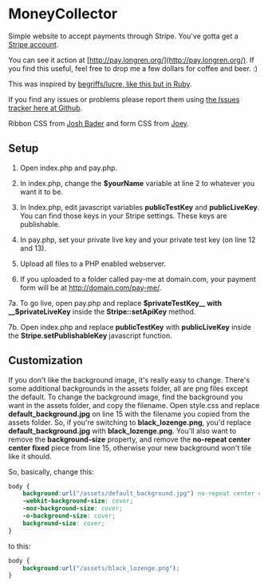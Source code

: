 MoneyCollector
==============
Simple website to accept payments through Stripe. You've gotta get a [Stripe account](https://stripe.com/).

You can see it action at [http://pay.longren.org/](http://pay.longren.org/). If you find this useful, feel free to drop me a few dollars for coffee and beer. :)

This was inspired by [begriffs/lucre, like this but in Ruby](https://github.com/begriffs/lucre).

If you find any issues or problems please report them using [the Issues tracker here at Github](https://github.com/tlongren/MoneyCollector/issues).

Ribbon CSS from [Josh Bader](http://codepen.io/joshbader/pen/ukFLi) and form CSS from [Joey](http://codepen.io/joe/pen/yGcnH).


Setup
-----------------------------
1. Open index.php and pay.php.

2. In index.php, change the __$yourName__ variable at line 2 to whatever you want it to be.

3. In Index.php, edit javascript variables __publicTestKey__ and __publicLiveKey__. You can find those keys in your Stripe settings. These keys are publishable.

4. In pay.php, set your private live key and your private test key (on line 12 and 13).

5. Upload all files to a PHP enabled webserver.

6. If you uploaded to a folder called pay-me at domain.com, your payment form will be at http://domain.com/pay-me/.

7a. To go live, open pay.php and replace __$privateTestKey__ with __$privateLiveKey__ inside the __Stripe::setApiKey__ method.

7b. Open index.php and replace __publicTestKey__ with __publicLiveKey__ inside the __Stripe.setPublishableKey__ javascript function.


Customization
-----------------------------
If you don't like the background image, it's really easy to change. There's some additional backgrounds in the assets folder, all are png files except the default. To change the background image, find the background you want in the assets folder, and copy the filename. Open style.css and replace __default_background.jpg__ on line 15 with the filename you copied from the assets folder. So, if you're switching to __black_lozenge.png__, you'd replace __default_background.jpg__ with __black_lozenge.png__. You'll also want to remove the __background-size__ property, and remove the __no-repeat center center fixed__ piece from line 15, otherwise your new background won't tile like it should.


So, basically, change this:
```CSS
body {
    background:url("/assets/default_background.jpg") no-repeat center center fixed;
    -webkit-background-size: cover;
    -moz-background-size: cover;
    -o-background-size: cover;
    background-size: cover;
}
```

to this:
```CSS
body {
	background:url("/assets/black_lozenge.png");
}
```

